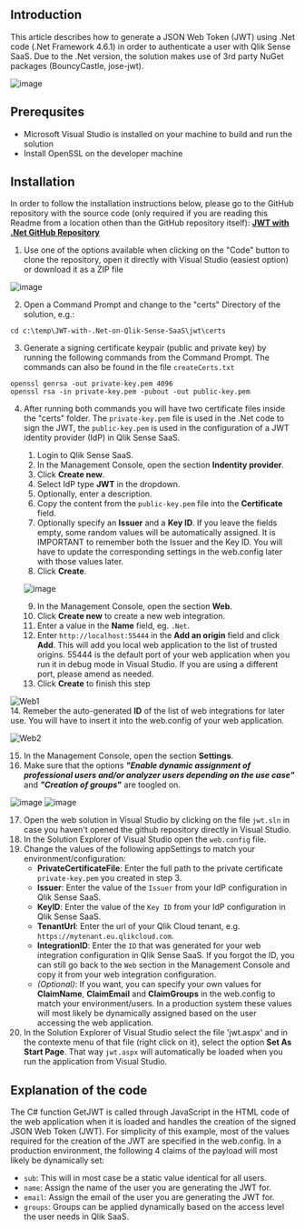 ## Introduction ##
This article describes how to generate a JSON Web Token (JWT) using .Net code (.Net Framework 4.6.1) in order to authenticate a user with Qlik Sense SaaS. 
Due to the .Net version, the solution makes use of 3rd party NuGet packages (BouncyCastle, jose-jwt).

![image](https://user-images.githubusercontent.com/72072893/185344360-09e1376a-651e-45a4-90bc-23f79b7623cc.png)



## Prerequsites ##
* Microsoft Visual Studio is installed on your machine to build and run the solution
* Install OpenSSL on the developer machine

## Installation ##
In order to follow the installation instructions below, please go to the GitHub repository with the source code (only required if you are reading this Readme from  a location othen than the GitHub repository itself): __[JWT with .Net GitHub Repository](https://github.com/jacobvinzent/JWT-with-.Net-on-Qlik-Sense-SaaS)__

1. Use one of the options available when clicking on the "Code" button to clone the repository, open it directly with Visual Studio (easiest option) or download it as a ZIP file <br>

![image](https://user-images.githubusercontent.com/72072893/185239567-e80887b7-69ae-4be0-8101-0426c035c776.png)

2. Open a Command Prompt and change to the "certs" Directory of the solution, e.g.:

```
cd c:\temp\JWT-with-.Net-on-Qlik-Sense-SaaS\jwt\certs
```

3. Generate a signing certificate keypair (public and private key) by running the following commands from the Command Prompt. The commands can also be found in the file `createCerts.txt`

```
openssl genrsa -out private-key.pem 4096
openssl rsa -in private-key.pem -pubout -out public-key.pem
```

4. After running both commands you will have two certificate files inside the "certs" folder. The `private-key.pem` file is used in the .Net code to sign the JWT, the   `public-key.pem` is used in the configuration of a JWT identity provider (IdP) in Qlik Sense SaaS.

   1. Login to Qlik Sense SaaS.
   2. In the Management Console, open the section **Indentity provider**.
   3. Click **Create new**.
   4. Select IdP type **JWT** in the dropdown.
   5. Optionally, enter a description.
   6. Copy the content from the `public-key.pem` file into the **Certificate** field.
   7. Optionally specify an **Issuer** and a **Key ID**. If you leave the fields empty, some random values will be automatically assigned. It is IMPORTANT to remember both the Issuer and the Key ID. You will have to update the corresponding settings in the web.config later with those values later.
   8. Click **Create**.

   ![image](https://user-images.githubusercontent.com/6170297/169548503-30d14e7f-a1fa-4dc4-a70b-081ccdc0fa8f.png)

   9. In the Management Console, open the section **Web**.
   10. Click **Create new** to create a new web integration.
   11. Enter a value in the **Name** field, eg. `.Net`.
   12. Enter `http://localhost:55444` in the **Add an origin** field and click **Add**. This will add you local web application to the list of trusted origins. 55444 is the default port of your web application when you run it in debug mode in Visual Studio. If you are using a different port, please amend as needed.
   13. Click **Create** to finish this step <br>
   

  ![Web1](https://user-images.githubusercontent.com/6170297/171605462-16c3d750-9908-4173-abd4-7a2fbfddb5de.GIF)
<br>
   14. Remeber the auto-generated **ID** of the list of web integrations for later use. You will have to insert it into the web.config of your web application. <br>

![Web2](https://user-images.githubusercontent.com/6170297/171605631-9f4b9a1b-d1d1-47fc-8369-b35c80bd9a95.GIF) <br>

   15. In the Management Console, open the section **Settings**.
   16. Make sure that the options **_"Enable dynamic assignment of professional users and/or analyzer users depending on the use case"_** and **_"Creation of groups_"**  are toogled on.

   ![image](https://user-images.githubusercontent.com/6170297/169549600-d4337cc6-966d-48e4-9a3d-94f799903eb0.png) ![image](https://user-images.githubusercontent.com/6170297/169549817-d530945d-92fa-4b53-b929-65e207d7f6e2.png)

17. Open the web solution in Visual Studio by clicking on the file `jwt.sln` in case you haven't opened the github repository directly in Visual Studio.
19. In the Solution Explorer of Visual Studio open the `web.config` file.
20. Change the values of the following appSettings to match your environment/configuration:
      - **PrivateCertificateFile**: Enter the full path to the private certificate `private-key.pem` you created in step 3.
      - **Issuer**: Enter the value of the `Issuer` from your IdP configuration in Qlik Sense SaaS.
      - **KeyID**: Enter the value of the `Key ID` from your IdP configuration in Qlik Sense SaaS.
      - **TenantUrl**: Enter the url of your Qlik Cloud tenant, e.g. `https://mytenant.eu.qlikcloud.com`.
      - **IntegrationID**: Enter the `ID` that was generated for your web integration configuration in Qlik Sense SaaS. If you forgot the ID, you can still go back to the `Web` section in the Management Console and copy it from your web integration configuration.
      - _(Optional)_: If you want, you can specify your own values for **ClaimName**, **ClaimEmail** and **ClaimGroups** in the web.config to match your environment/users. In a production system these values will most likely be dynamically assigned based on the user accessing the web application.
21. In the Solution Explorer of Visual Studio select the file 'jwt.aspx' and in the contexte menu of that file (right click on it), select the option **Set As Start Page**. That way `jwt.aspx` will automatically be loaded when you run the application from Visual Studio.

## Explanation of the code ##
The C# function GetJWT is called through JavaScript in the HTML code of the web application when it is loaded and handles the creation of the signed JSON Web Token (JWT). For simplicity of this example, most of the values required for the creation of the JWT are specified in the web.config. In a production environment, the following 4 claims of the payload will most likely be dynamically set:
- `sub`: This will in most case be a static value identical for all users.
- `name`: Assign the name of the user you are generating the JWT for.
- `email`: Assign the email of the user you are generating the JWT for.
- `groups`: Groups can be applied dynamically based on the access level the user needs in Qlik SaaS.
